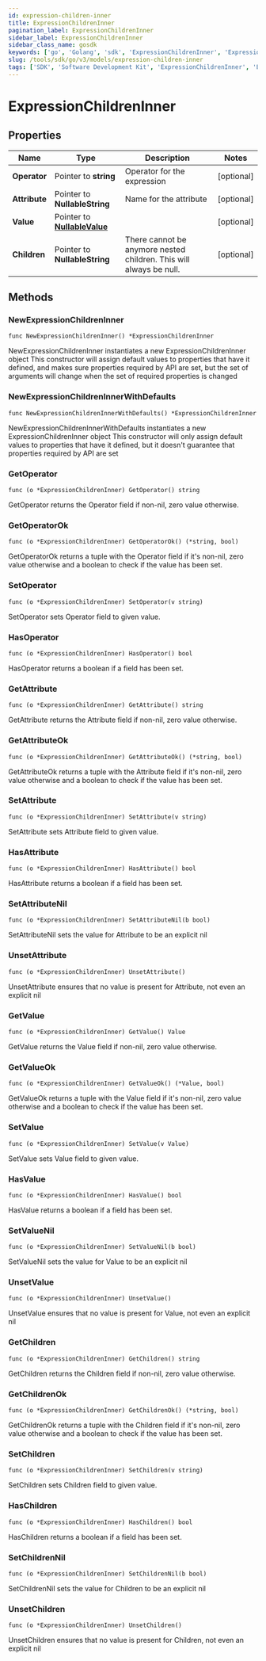 ```yaml
---
id: expression-children-inner
title: ExpressionChildrenInner
pagination_label: ExpressionChildrenInner
sidebar_label: ExpressionChildrenInner
sidebar_class_name: gosdk
keywords: ['go', 'Golang', 'sdk', 'ExpressionChildrenInner', 'ExpressionChildrenInner'] 
slug: /tools/sdk/go/v3/models/expression-children-inner
tags: ['SDK', 'Software Development Kit', 'ExpressionChildrenInner', 'ExpressionChildrenInner']
---
```


# ExpressionChildrenInner

## Properties

Name | Type | Description | Notes
------------ | ------------- | ------------- | -------------
**Operator** | Pointer to **string** | Operator for the expression | [optional] 
**Attribute** | Pointer to **NullableString** | Name for the attribute | [optional] 
**Value** | Pointer to [**NullableValue**](value) |  | [optional] 
**Children** | Pointer to **NullableString** | There cannot be anymore nested children. This will always be null. | [optional] 

## Methods

### NewExpressionChildrenInner

`func NewExpressionChildrenInner() *ExpressionChildrenInner`

NewExpressionChildrenInner instantiates a new ExpressionChildrenInner object
This constructor will assign default values to properties that have it defined,
and makes sure properties required by API are set, but the set of arguments
will change when the set of required properties is changed

### NewExpressionChildrenInnerWithDefaults

`func NewExpressionChildrenInnerWithDefaults() *ExpressionChildrenInner`

NewExpressionChildrenInnerWithDefaults instantiates a new ExpressionChildrenInner object
This constructor will only assign default values to properties that have it defined,
but it doesn't guarantee that properties required by API are set

### GetOperator

`func (o *ExpressionChildrenInner) GetOperator() string`

GetOperator returns the Operator field if non-nil, zero value otherwise.

### GetOperatorOk

`func (o *ExpressionChildrenInner) GetOperatorOk() (*string, bool)`

GetOperatorOk returns a tuple with the Operator field if it's non-nil, zero value otherwise
and a boolean to check if the value has been set.

### SetOperator

`func (o *ExpressionChildrenInner) SetOperator(v string)`

SetOperator sets Operator field to given value.

### HasOperator

`func (o *ExpressionChildrenInner) HasOperator() bool`

HasOperator returns a boolean if a field has been set.

### GetAttribute

`func (o *ExpressionChildrenInner) GetAttribute() string`

GetAttribute returns the Attribute field if non-nil, zero value otherwise.

### GetAttributeOk

`func (o *ExpressionChildrenInner) GetAttributeOk() (*string, bool)`

GetAttributeOk returns a tuple with the Attribute field if it's non-nil, zero value otherwise
and a boolean to check if the value has been set.

### SetAttribute

`func (o *ExpressionChildrenInner) SetAttribute(v string)`

SetAttribute sets Attribute field to given value.

### HasAttribute

`func (o *ExpressionChildrenInner) HasAttribute() bool`

HasAttribute returns a boolean if a field has been set.

### SetAttributeNil

`func (o *ExpressionChildrenInner) SetAttributeNil(b bool)`

 SetAttributeNil sets the value for Attribute to be an explicit nil

### UnsetAttribute
`func (o *ExpressionChildrenInner) UnsetAttribute()`

UnsetAttribute ensures that no value is present for Attribute, not even an explicit nil
### GetValue

`func (o *ExpressionChildrenInner) GetValue() Value`

GetValue returns the Value field if non-nil, zero value otherwise.

### GetValueOk

`func (o *ExpressionChildrenInner) GetValueOk() (*Value, bool)`

GetValueOk returns a tuple with the Value field if it's non-nil, zero value otherwise
and a boolean to check if the value has been set.

### SetValue

`func (o *ExpressionChildrenInner) SetValue(v Value)`

SetValue sets Value field to given value.

### HasValue

`func (o *ExpressionChildrenInner) HasValue() bool`

HasValue returns a boolean if a field has been set.

### SetValueNil

`func (o *ExpressionChildrenInner) SetValueNil(b bool)`

 SetValueNil sets the value for Value to be an explicit nil

### UnsetValue
`func (o *ExpressionChildrenInner) UnsetValue()`

UnsetValue ensures that no value is present for Value, not even an explicit nil
### GetChildren

`func (o *ExpressionChildrenInner) GetChildren() string`

GetChildren returns the Children field if non-nil, zero value otherwise.

### GetChildrenOk

`func (o *ExpressionChildrenInner) GetChildrenOk() (*string, bool)`

GetChildrenOk returns a tuple with the Children field if it's non-nil, zero value otherwise
and a boolean to check if the value has been set.

### SetChildren

`func (o *ExpressionChildrenInner) SetChildren(v string)`

SetChildren sets Children field to given value.

### HasChildren

`func (o *ExpressionChildrenInner) HasChildren() bool`

HasChildren returns a boolean if a field has been set.

### SetChildrenNil

`func (o *ExpressionChildrenInner) SetChildrenNil(b bool)`

 SetChildrenNil sets the value for Children to be an explicit nil

### UnsetChildren
`func (o *ExpressionChildrenInner) UnsetChildren()`

UnsetChildren ensures that no value is present for Children, not even an explicit nil

